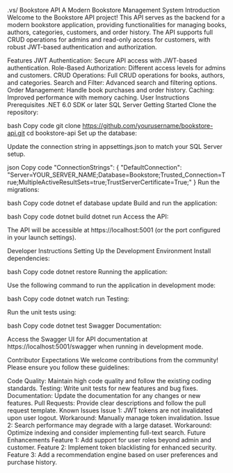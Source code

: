 .vs/
Bookstore API
A Modern Bookstore Management System
Introduction
Welcome to the Bookstore API project! This API serves as the backend for a modern bookstore application, providing functionalities for managing books, authors, categories, customers, and order history. The API supports full CRUD operations for admins and read-only access for customers, with robust JWT-based authentication and authorization.

 <!-- Add the path to your visual helper image here -->

Features
JWT Authentication: Secure API access with JWT-based authentication.
Role-Based Authorization: Different access levels for admins and customers.
CRUD Operations: Full CRUD operations for books, authors, and categories.
Search and Filter: Advanced search and filtering options.
Order Management: Handle book purchases and order history.
Caching: Improved performance with memory caching.
User Instructions
Prerequisites
.NET 6.0 SDK or later
SQL Server
Getting Started
Clone the repository:

bash
Copy code
git clone https://github.com/yourusername/bookstore-api.git
cd bookstore-api
Set up the database:

Update the connection string in appsettings.json to match your SQL Server setup.

json
Copy code
"ConnectionStrings": {
    "DefaultConnection": "Server=YOUR_SERVER_NAME;Database=Bookstore;Trusted_Connection=True;MultipleActiveResultSets=true;TrustServerCertificate=True;"
}
Run the migrations:

bash
Copy code
dotnet ef database update
Build and run the application:

bash
Copy code
dotnet build
dotnet run
Access the API:

The API will be accessible at https://localhost:5001 (or the port configured in your launch settings).

Developer Instructions
Setting Up the Development Environment
Install dependencies:

bash
Copy code
dotnet restore
Running the application:

Use the following command to run the application in development mode:

bash
Copy code
dotnet watch run
Testing:

Run the unit tests using:

bash
Copy code
dotnet test
Swagger Documentation:

Access the Swagger UI for API documentation at https://localhost:5001/swagger when running in development mode.

Contributor Expectations
We welcome contributions from the community! Please ensure you follow these guidelines:

Code Quality: Maintain high code quality and follow the existing coding standards.
Testing: Write unit tests for new features and bug fixes.
Documentation: Update the documentation for any changes or new features.
Pull Requests: Provide clear descriptions and follow the pull request template.
Known Issues
Issue 1: JWT tokens are not invalidated upon user logout. Workaround: Manually manage token invalidation.
Issue 2: Search performance may degrade with a large dataset. Workaround: Optimize indexing and consider implementing full-text search.
Future Enhancements
Feature 1: Add support for user roles beyond admin and customer.
Feature 2: Implement token blacklisting for enhanced security.
Feature 3: Add a recommendation engine based on user preferences and purchase history.
